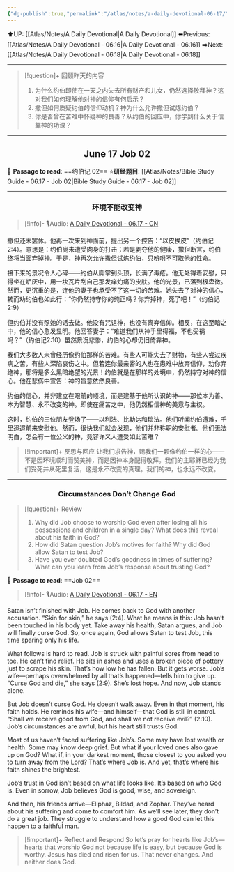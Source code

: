 ```yaml
---
{"dg-publish":true,"permalink":"/atlas/notes/a-daily-devotional-06-17/"}
---
```


 ⬆️UP: [[Atlas/Notes/A Daily Devotional\|A Daily Devotional]]
⬅️Previous: [[Atlas/Notes/A Daily Devotional - 06.16\|A Daily Devotional - 06.16]]
➡️Next: [[Atlas/Notes/A Daily Devotional - 06.18\|A Daily Devotional - 06.18]]

---

> [!question]+ 回顾昨天的内容
> 1. 为什么约伯即使在一天之内失去所有财产和儿女，仍然选择敬拜神？这对我们如何理解他对神的信仰有何启示？
> 2. ⁠撒但如何质疑约伯的信仰动机？神为什么允许撒但试炼约伯？
> 3. ⁠你是否曾在苦难中怀疑神的良善？从约伯的回应中，你学到什么关于信靠神的功课？

---
## <center>June 17 Job 02</center>

📖 **Passage to read**: ==约伯记 02==
⭐**研经题目**: [[Atlas/Notes/Bible Study Guide - 06.17 - Job 02\|Bible Study Guide - 06.17 - Job 02]]

---
### <center>环境不能改变神</center>

> [!info]- 🎙️Audio: [A Daily Devotional - 06.17 - CN]()


撒但还未罢休。他再一次来到神面前，提出另一个控告：“以皮换皮”（约伯记2:4）。意思是：约伯尚未遭受肉身的打击；若是剥夺他的健康，撒但断言，约伯终将当面弃掉神。于是，神再次允许撒但试炼约伯，只吩咐不可取他的性命。

接下来的景况令人心碎——约伯从脚掌到头顶，长满了毒疮。他无处得着安慰，只得坐在炉灰中，用一块瓦片刮自己那发痒灼痛的皮肤。他的光景，已落到极卑微。然而，更沉重的是，连他的妻子也承受不了这一切的苦难。她失去了对神的信心，转而劝约伯也如此行：“你仍然持守你的纯正吗？你弃掉神，死了吧！”（约伯记2:9）

但约伯并没有照她的话去做。他没有咒诅神，也没有离弃信仰。相反，在这至暗之中，他的信心愈发显明。他回答妻子：“难道我们从神手里得福，不也受祸吗？”（约伯记2:10）虽然景况悲惨，约伯的心却仍旧倚靠神。

我们大多数人未曾经历像约伯那样的苦难。有些人可能失去了财物，有些人尝过疾病之苦，有些人深陷哀伤之中。但若连你最亲密的人也在患难中放弃信仰，劝你弃绝神，那将是多么黑暗绝望的光景！约伯就是在那样的处境中，仍然持守对神的信心。他在悲伤中宣告：神的旨意依然良善。

约伯的信心，并非建立在眼前的顺境，而是建基于他所认识的神——那位本为善、本为智慧、永不改变的神。即使在痛苦之中，他仍然相信神的美意与主权。

这时，约伯的三位朋友登场了——以利法、比勒达和琐法。他们听闻约伯遭难，千里迢迢前来安慰他。然而，很快我们就会发现，他们并非称职的安慰者。他们无法明白，怎会有一位公义的神，竟容许义人遭受如此苦难？

> [!important]+ 反思与回应
让我们求告神，赐我们一颗像约伯一样的心——不是因环境顺利而赞美神，而是因神本身配得敬拜。我们的主耶稣已经为我们受死并从死里复活，这是永不改变的真理。我们的神，也永远不改变。



---
### <center>Circumstances Don’t Change God</center>

> [!question]+ Review
> 1. Why did Job choose to worship God even after losing all his possessions and children in a single day? What does this reveal about his faith in God?
> 2. ⁠How did Satan question Job’s motives for faith? Why did God allow Satan to test Job?
> 3. Have you ever doubted God’s goodness in times of suffering? What can you learn from Job’s response about trusting God?

📖 **Passage to read**: ==Job 02==

> [!info]- 🎙️Audio: [A Daily Devotional - 06.17 - EN]()  

Satan isn’t finished with Job. He comes back to God with another accusation. “Skin for skin,” he says (2:4). What he means is this: Job hasn’t been touched in his body yet. Take away his health, Satan argues, and Job will finally curse God. So, once again, God allows Satan to test Job, this time sparing only his life.

What follows is hard to read. Job is struck with painful sores from head to toe. He can’t find relief. He sits in ashes and uses a broken piece of pottery just to scrape his skin. That’s how low he has fallen. But it gets worse. Job’s wife—perhaps overwhelmed by all that’s happened—tells him to give up. “Curse God and die,” she says (2:9). She’s lost hope. And now, Job stands alone.

But Job doesn’t curse God. He doesn’t walk away. Even in that moment, his faith holds. He reminds his wife—and himself—that God is still in control. “Shall we receive good from God, and shall we not receive evil?” (2:10). Job’s circumstances are awful, but his heart still trusts God.

Most of us haven’t faced suffering like Job’s. Some may have lost wealth or health. Some may know deep grief. But what if your loved ones also gave up on God? What if, in your darkest moment, those closest to you asked you to turn away from the Lord? That’s where Job is. And yet, that’s where his faith shines the brightest.

Job’s trust in God isn’t based on what life looks like. It’s based on who God is. Even in sorrow, Job believes God is good, wise, and sovereign.

And then, his friends arrive—Eliphaz, Bildad, and Zophar. They’ve heard about his suffering and come to comfort him. As we’ll see later, they don’t do a great job. They struggle to understand how a good God can let this happen to a faithful man.

> [!important]+ Reflect and Respond
So let’s pray for hearts like Job’s—hearts that worship God not because life is easy, but because God is worthy. Jesus has died and risen for us. That never changes. And neither does God.








